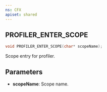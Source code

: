 ```yaml
---
ns: CFX
apiset: shared
---
```

## PROFILER_ENTER_SCOPE

```c
void PROFILER_ENTER_SCOPE(char* scopeName);
```

Scope entry for profiler.

## Parameters
* **scopeName**: Scope name.

